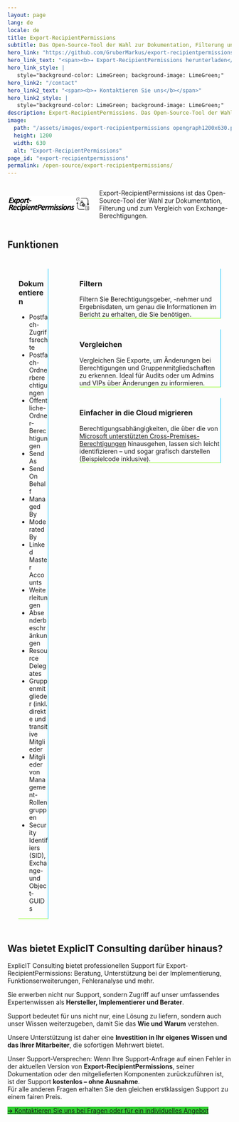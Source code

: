 ```yaml
---
layout: page
lang: de
locale: de
title: Export-RecipientPermissions
subtitle: Das Open-Source-Tool der Wahl zur Dokumentation, Filterung und zum Vergleich von Exchange-Berechtigungen
hero_link: "https://github.com/GruberMarkus/export-recipientpermissions"
hero_link_text: "<span><b>➔ Export-RecipientPermissions herunterladen</b></span>"
hero_link_style: |
   style="background-color: LimeGreen; background-image: LimeGreen;"
hero_link2: "/contact"
hero_link2_text: "<span><b>➔ Kontaktieren Sie uns</b></span>"
hero_link2_style: |
   style="background-color: LimeGreen; background-image: LimeGreen;"
description: Export-RecipientPermissions. Das Open-Source-Tool der Wahl zur Dokumentation, Filterung und zum Vergleich von Exchange-Berechtigungen.
image:
  path: "/assets/images/export-recipientpermissions opengraph1200x630.png"
  height: 1200
  width: 630
  alt: "Export-RecipientPermissions"
page_id: "export-recipientpermissions"
permalink: /open-source/export-recipientpermissions/
---
```

<div class="columns">
  <div class="column is-one-third">
    <h2><img src="/assets/images/export-recipientpermissions.png" alt="Export-RecipientPermissions"></h2>
  </div>
  <div class="column">
    <p>Export-RecipientPermissions ist das Open-Source-Tool der Wahl zur Dokumentation, Filterung und zum Vergleich von Exchange-Berechtigungen.</p>
  </div>
</div>

## Funktionen
<div class="columns">
  <div class="column">
    <div class="box" style="margin: 1.5rem; border-radius: 0; border-style: solid; border-width:thin; border-color:transparent deepskyblue lawngreen transparent; background-color: transparent;">
      <div class="content">
        <h3>Dokumentieren</h3>
        <ul>
          <li>Postfach-Zugriffsrechte</li>
          <li>Postfach-Ordnerberechtigungen</li>
          <li>Öffentliche-Ordner-Berechtigungen</li>
          <li>Send As</li>
          <li>Send On Behalf</li>
          <li>Managed By</li>
          <li>Moderated By</li>
          <li>Linked Master Accounts</li>
          <li>Weiterleitungen</li>
          <li>Absenderbeschränkungen</li>
          <li>Resource Delegates</li>
          <li>Gruppenmitglieder (inkl. direkte und transitive Mitglieder</li>
          <li>Mitglieder von Management-Rollengruppen</li>
          <li>Security Identifiers (SID), Exchange- und Object-GUIDs</li>
        </ul>
      </div>
    </div>
  </div>
  <div class="column">
    <div class="box" style="margin: 1.5rem; border-radius: 0; border-style: solid; border-width:thin; border-color:transparent deepskyblue lawngreen transparent; background-color: transparent;">
      <div class="content">
        <h3>Filtern</h3>
        Filtern Sie Berechtigungsgeber, -nehmer und Ergebnisdaten, um genau die Informationen im Bericht zu erhalten, die Sie benötigen.
      </div>
    </div>
    <div class="box" style="margin: 1.5rem; border-radius: 0; border-style: solid; border-width:thin; border-color:transparent deepskyblue lawngreen transparent; background-color: transparent;">
      <div class="content">
        <h3>Vergleichen</h3>
        Vergleichen Sie Exporte, um Änderungen bei Berechtigungen und Gruppenmitgliedschaften zu erkennen. Ideal für Audits oder um Admins und VIPs über Änderungen zu informieren.
      </div>
    </div>
    <div class="box" style="margin: 1.5rem; border-radius: 0; border-style: solid; border-width:thin; border-color:transparent deepskyblue lawngreen transparent; background-color: transparent;">
      <div class="content">
        <h3>Einfacher in die Cloud migrieren</h3>
        Berechtigungsabhängigkeiten, die über die von <a
          href="https://learn.microsoft.com/en-us/exchange/permissions" target="_blank">Microsoft unterstützten Cross-Premises-Berechtigungen</a> hinausgehen, lassen sich leicht identifizieren – und sogar grafisch darstellen (Beispielcode inklusive).
      </div>
    </div>
  </div>
</div>

## Was bietet ExplicIT Consulting darüber hinaus?
ExplicIT Consulting bietet professionellen Support für Export-RecipientPermissions: Beratung, Unterstützung bei der Implementierung, Funktions­erweiterungen, Fehleranalyse und mehr.

Sie erwerben nicht nur Support, sondern Zugriff auf unser umfassendes Expertenwissen als **Hersteller, Implementierer und Berater**.  

Support bedeutet für uns nicht nur, eine Lösung zu liefern, sondern auch unser Wissen weiterzugeben, damit Sie das **Wie und Warum** verstehen.  

Unsere Unterstützung ist daher eine **Investition in Ihr eigenes Wissen und das Ihrer Mitarbeiter**, die sofortigen Mehrwert bietet.

Unser Support-Versprechen: Wenn Ihre Support-Anfrage auf einen Fehler in der aktuellen Version von **Export-RecipientPermissions**, seiner Dokumentation oder den mitgelieferten Komponenten zurückzuführen ist, ist der Support **kostenlos – ohne Ausnahme**.<br>Für alle anderen Fragen erhalten Sie den gleichen erstklassigen Support zu einem fairen Preis.

<a href="/contact" class="button is-link is-normal is-hover has-text-black has-text-weight-bold" style="background-color: limegreen">➔ Kontaktieren Sie uns bei Fragen oder für ein individuelles Angebot</a>
